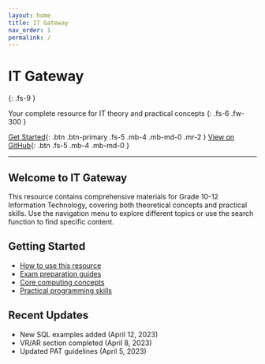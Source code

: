 ```yaml
---
layout: home
title: IT Gateway
nav_order: 1
permalink: /
---
```


# IT Gateway
{: .fs-9 }

Your complete resource for IT theory and practical concepts
{: .fs-6 .fw-300 }

[Get Started](#getting-started){: .btn .btn-primary .fs-5 .mb-4 .mb-md-0 .mr-2 }
[View on GitHub](https://github.com/yourusername/it-gateway){: .btn .fs-5 .mb-4 .mb-md-0 }

---

## Welcome to IT Gateway

This resource contains comprehensive materials for Grade 10-12 Information Technology, covering both theoretical concepts and practical skills. Use the navigation menu to explore different topics or use the search function to find specific content.

## Getting Started

- [How to use this resource](./how-to-use)
- [Exam preparation guides](./exam-preparation)
- [Core computing concepts](./core-concepts)
- [Practical programming skills](./practical-skills)

## Recent Updates

- New SQL examples added (April 12, 2023)
- VR/AR section completed (April 8, 2023)
- Updated PAT guidelines (April 5, 2023)
